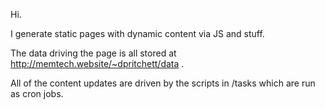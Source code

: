 Hi.

I generate static pages with dynamic content via JS and stuff.

The data driving the page is all stored at http://memtech.website/~dpritchett/data .

All of the content updates are driven by the scripts in /tasks which are run as cron jobs.
